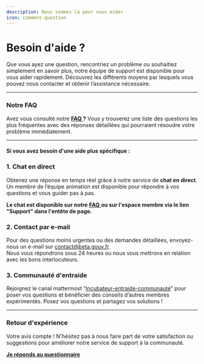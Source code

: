 ```yaml
---
description: Nous sommes là pour vous aider
icon: comment-question
---
```


# Besoin d'aide ?

Que vous ayez une question, rencontriez un problème ou souhaitiez simplement en savoir plus, notre équipe de support est disponible pour vous aider rapidement. Découvrez les différents moyens par lesquels vous pouvez nous contacter et obtenir l’assistance nécessaire.

***

### **Notre FAQ**

Avez vous consulté notre [**FAQ** ](https://faq-betagouv.crisp.help/fr/)**?** Vous y trouverez une liste des questions les plus fréquentes avec des réponses détaillées qui pourraient résoudre votre problème immédiatement.

***

#### Si vous avez besoin d'une aide plus spécifique :

### **1. Chat en direct**

Obtenez une réponse en temps réel grâce à notre service de **chat en direct**. \
Un membre de l’équipe animation est disponible pour répondre à vos questions et vous guider pas à pas.

**Le chat est disponible sur notre** [**FAQ** ](https://faq-betagouv.crisp.help/fr/)**ou sur l'espace membre via le lien "Support" dans l'entête de page.**

### **2. Contact par e-mail**

Pour des questions moins urgentes ou des demandes détaillées, envoyez-nous un e-mail sur contact@beta.gouv.fr. \
Nous vous répondrons sous 24 heures ou nous vous mettrons en relation avec les bons interlocuteurs.

### 3. **Communauté d'entraide**

Rejoignez le canal mattermost “[Incubateur-entraide-communauté](https://mattermost.incubateur.net/betagouv/channels/incubateur-help)” pour poser vos questions et bénéficier des conseils d’autres membres expérimentés. Posez vos questions et partagez vos solutions !

***

### **Retour d'expérience**

Votre avis compte ! N'hésitez pas à nous faire part de votre satisfaction ou suggestions pour améliorer notre service de support à la communauté.

[**Je réponds au questionnaire**](https://tally.so/r/wdDX1N)
